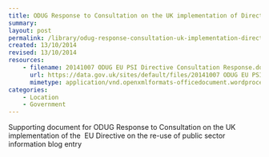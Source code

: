 ```yaml
---
title: ODUG Response to Consultation on the UK implementation of Directive 2013/37/EU amending Directive 2003/98/EC on the re-use of public sector information
summary: 
layout: post
permalink: /library/odug-response-consultation-uk-implementation-directive-201337eu-amending-directive-200398ec
created: 13/10/2014
revised: 13/10/2014
resources:
    - filename: 20141007 ODUG EU PSI Directive Consultation Response.docx
      url: https://data.gov.uk/sites/default/files/20141007 ODUG EU PSI Directive Consultation Response.docx
      mimetype: application/vnd.openxmlformats-officedocument.wordprocessingml.document
categories:
    - Location
    - Government
---
```


<p>Supporting document for ODUG Response to Consultation on the UK implementation of the  EU Directive on the re-use of public sector information blog entry</p>
